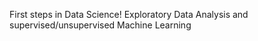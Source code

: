 First steps in Data Science!
Exploratory Data Analysis and supervised/unsupervised Machine Learning
